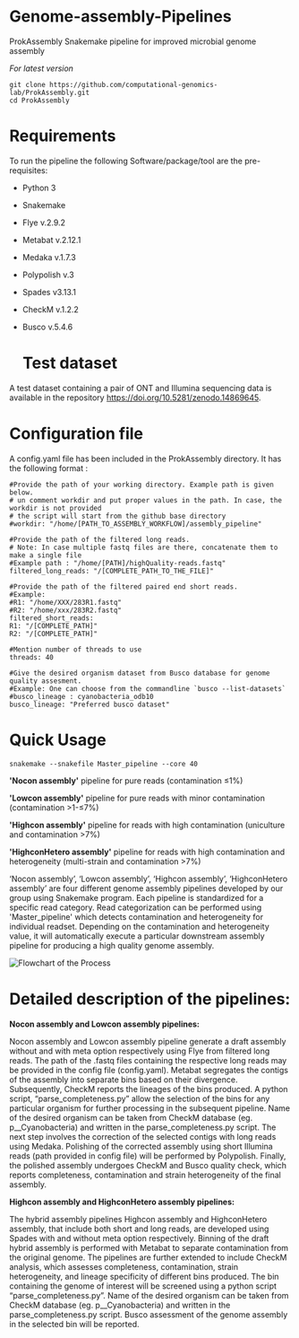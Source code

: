 # Genome-assembly-Pipelines
ProkAssembly
Snakemake pipeline for improved microbial genome assembly

*For latest version*
```batch
git clone https://github.com/computational-genomics-lab/ProkAssembly.git
cd ProkAssembly
```
# Requirements
To run the pipeline the following Software/package/tool are the pre-requisites:

- Python 3
- Snakemake
- Flye v.2.9.2
- Metabat v.2.12.1
- Medaka v.1.7.3
- Polypolish v.3
- Spades v3.13.1
- CheckM v.1.2.2
- Busco v.5.4.6

  # Test dataset
A test dataset containing a pair of ONT and Illumina sequencing data  is available in the repository https://doi.org/10.5281/zenodo.14869645. 

  # Configuration file
A config.yaml file has been included in the ProkAssembly directory. It has the following format :
```batch
#Provide the path of your working directory. Example path is given below.
# un comment workdir and put proper values in the path. In case, the workdir is not provided
# the script will start from the github base directory
#workdir: "/home/[PATH_TO_ASSEMBLY_WORKFLOW]/assembly_pipeline"

#Provide the path of the filtered long reads.
# Note: In case multiple fastq files are there, concatenate them to make a single file
#Example path : "/home/[PATH]/highQuality-reads.fastq"
filtered_long_reads: "/[COMPLETE_PATH_TO_THE_FILE]"

#Provide the path of the filtered paired end short reads.
#Example:
#R1: "/home/XXX/283R1.fastq"
#R2: "/home/xxx/283R2.fastq"
filtered_short_reads:
R1: "/[COMPLETE_PATH]"
R2: "/[COMPLETE_PATH]"

#Mention number of threads to use
threads: 40

#Give the desired organism dataset from Busco database for genome quality assesment.
#Example: One can choose from the commandline `busco --list-datasets`
#busco_lineage : cyanobacteria_odb10    
busco_lineage: "Preferred busco dataset"

```
# Quick Usage
```batch
snakemake --snakefile Master_pipeline --core 40
```
**'Nocon assembly'** pipeline for pure reads (contamination ≤1%)

**'Lowcon assembly'** pipeline for pure reads with minor contamination (contamination >1-≤7%)

**'Highcon assembly'** pipeline for reads with high contamination (uniculture and contamination >7%)

**'HighconHetero assembly'** pipeline for reads with high contamination and heterogeneity (multi-strain and contamination >7%)

‘Nocon assembly’, ‘Lowcon assembly’, ‘Highcon assembly’, ‘HighconHetero assembly’ are four different genome assembly pipelines developed by our group using Snakemake program. Each pipeline is standardized for a specific read category. Read categorization can be performed using 'Master_pipeline' which detects contamination and heterogeneity for individual readset. Depending on the contamination and heterogeneity value, it will automatically execute a particular downstream assembly pipeline for producing a high quality genome assembly.

![Flowchart of the Process](https://github.com/computational-genomics-lab/ProkAssembly/blob/main/fig1a.jpg?raw=true)


# Detailed description of the pipelines:

**Nocon assembly and Lowcon assembly pipelines:**

Nocon assembly and Lowcon assembly pipeline generate a draft assembly without and with meta option respectively using Flye from filtered long reads. The path of the .fastq files containing the respective long reads may be provided in the config file (config.yaml).
Metabat segregates the contigs of the assembly into separate bins based on their divergence.
Subsequently, CheckM reports the lineages of the bins produced.
A python script, “parse_completeness.py” allow the selection of the bins for any particular organism for further processing in the subsequent pipeline. Name of the desired organism can be taken from CheckM database (eg. p__Cyanobacteria) and written in the parse_completeness.py script.
The next step involves the correction of the selected contigs with long reads using Medaka.
Polishing of the corrected assembly using short Illumina reads (path provided in config file) will be performed by Polypolish.
Finally, the polished assembly undergoes CheckM and Busco quality check, which reports completeness, contamination and strain heterogeneity of the final assembly.

**Highcon assembly and HighconHetero assembly pipelines:**

The hybrid assembly pipelines Highcon assembly and HighconHetero assembly, that include both short and long reads, are developed using Spades with and without meta option respectively. 
Binning of the draft hybrid assembly is performed with Metabat to separate contamination from the original genome.
The pipelines are further extended to include CheckM analysis, which assesses completeness, contamination, strain heterogeneity, and lineage specificity of different bins produced.
The bin containing the genome of interest will be screened using a python script “parse_completeness.py”. Name of the desired organism can be taken from CheckM database (eg. p__Cyanobacteria) and written in the parse_completeness.py script.
Busco assessment of the genome assembly in the selected bin will be reported.


